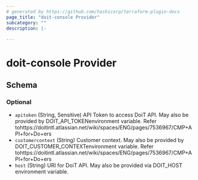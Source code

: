 ```yaml
---
# generated by https://github.com/hashicorp/terraform-plugin-docs
page_title: "doit-console Provider"
subcategory: ""
description: |-
  
---
```


# doit-console Provider





<!-- schema generated by tfplugindocs -->
## Schema

### Optional

- `apitoken` (String, Sensitive) API Token to access DoiT API. May also be provided by DOIT_API_TOKENenvironment variable. Refer tohttps://doitintl.atlassian.net/wiki/spaces/ENG/pages/7536967/CMP+API+for+Do+ers
- `customercontext` (String) Customer context. May also be provided by DOIT_CUSTOMER_CONTEXTenvironment variable. Refer tohttps://doitintl.atlassian.net/wiki/spaces/ENG/pages/7536967/CMP+API+for+Do+ers
- `host` (String) URI for DoiT API. May also be provided via DOIT_HOST environment variable.
